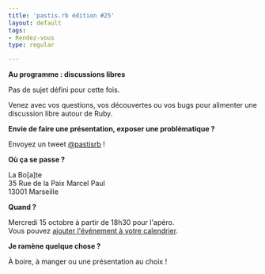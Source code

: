 ```yaml
---
title: 'pastis.rb édition #25'
layout: default
tags:
- Rendez-vous
type: regular

---
```


__Au programme : discussions libres__

Pas de sujet défini pour cette fois.

Venez avec vos questions, vos découvertes ou vos bugs pour alimenter une discussion libre autour de Ruby.

__Envie de faire une présentation, exposer une problématique ?__

Envoyez un tweet [@pastisrb](https://twitter.com/pastisrb) !

__Où ça se passe ?__

La Bo[a]te<br />
35 Rue de la Paix Marcel Paul<br />
13001 Marseille

__Quand ?__

Mercredi 15 octobre à partir de 18h30 pour l'apéro.<br />
Vous pouvez [ajouter l'événement à votre calendrier](/downloads/ics/pastis_rb%2325.ics).

__Je ramène quelque chose ?__

À boire, à manger ou une présentation au choix !